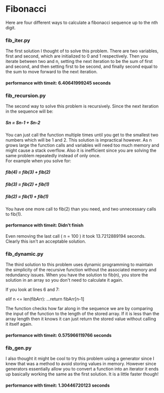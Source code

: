 # Fibonacci  

Here are four different ways to calculate a fibonacci sequence up to the nth digit.  

### fib_iter.py  

The first solution I thought of to solve this problem. There are two variables, first and second, which are initialized to 0 and 1 respectively.  Then you iterate between two and n, setting the next iteration to be the sum of first and second, and then setting first to be second, and finally second equal to the sum to move forward to the next iteration.  

#### performance with timeit: 6.40641999245 seconds

### fib_recursion.py  

The second way to solve this problem is recursively. Since the next iteration in the sequence will be: 

##### Sn = Sn-1 + Sn-2  

You can just call the function multiple times until you get to the smallest two numbers which will be 1 and 2. This solution is impractical however. As n grows large the function calls and variables will need too much memory and might cause a stack overflow.  Also it is inefficient since you are solving the same problem repeatedly instead of only once.  
For example when you solve for:  

##### fib(4) = fib(3) + fib(2)
##### fib(3) = fib(2) + fib(1)
##### fib(2) = fib(1) + fib(1)  

You have one more call to fib(2) than you need, and two unnecessary calls to fib(1).  

#### performance with timeit: Didn't finish 
Even removing the last call ( n = 100 ) it took 13.7212889194 seconds. Clearly this isn't an acceptable solution.

### fib_dynamic.py  

The third solution to this problem uses dynamic programming to maintain the simplicity of the recursive function without the associated memory and redundancy issues. When you have the solution to fib(n), you store the solution in an array so you don't need to calculate it again.

If you look at lines 6 and 7:

elif n <= len(fibArr):
...return fibArr[n-1]

The function checks how far along in the sequence we are by comparing the input of the function to the length of the stored array. If it is less than the array length then it knows it can just return the stored value without calling it itself again.  

#### performance with timeit: 0.575966119766 seconds

### fib_gen.py  

I also thought it might be cool to try this problem using a generator since I knew that was a method to avoid storing values in memory. However since generators essentially allow you to convert a function into an iterator it ends up basically working the same as the first solution. It is a little faster though!

#### performance with timeit: 1.30446720123 seconds